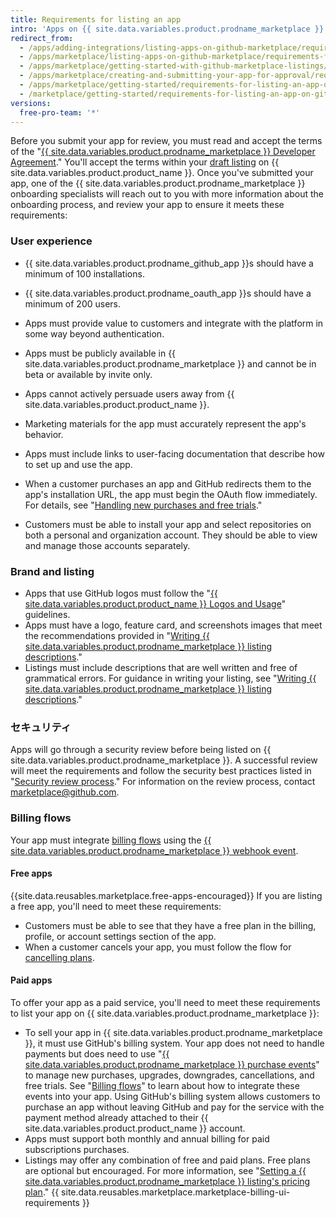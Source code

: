```yaml
---
title: Requirements for listing an app
intro: 'Apps on {{ site.data.variables.product.prodname_marketplace }} must meet the requirements outlined on this page before our {{ site.data.variables.product.prodname_marketplace }} onboarding specialists will approve the listing.'
redirect_from:
  - /apps/adding-integrations/listing-apps-on-github-marketplace/requirements-for-listing-an-app-on-github-marketplace/
  - /apps/marketplace/listing-apps-on-github-marketplace/requirements-for-listing-an-app-on-github-marketplace/
  - /apps/marketplace/getting-started-with-github-marketplace-listings/requirements-for-listing-an-app-on-github-marketplace/
  - /apps/marketplace/creating-and-submitting-your-app-for-approval/requirements-for-listing-an-app-on-github-marketplace/
  - /apps/marketplace/getting-started/requirements-for-listing-an-app-on-github-marketplace/
  - /marketplace/getting-started/requirements-for-listing-an-app-on-github-marketplace
versions:
  free-pro-team: '*'
---
```




Before you submit your app for review, you must read and accept the terms of the "[{{ site.data.variables.product.prodname_marketplace }} Developer Agreement](/articles/github-marketplace-developer-agreement/)." You'll accept the terms within your [draft listing](/marketplace/listing-on-github-marketplace/creating-a-draft-github-marketplace-listing/) on {{ site.data.variables.product.product_name }}. Once you've submitted your app, one of the {{ site.data.variables.product.prodname_marketplace }} onboarding specialists will reach out to you with more information about the onboarding process, and review your app to ensure it meets these requirements:

### User experience

- {{ site.data.variables.product.prodname_github_app }}s should have a minimum of 100 installations.
- {{ site.data.variables.product.prodname_oauth_app }}s should have a minimum of 200 users.
- Apps must provide value to customers and integrate with the platform in some way beyond authentication.
- Apps must be publicly available in {{ site.data.variables.product.prodname_marketplace }} and cannot be in beta or available by invite only.
- Apps cannot actively persuade users away from {{ site.data.variables.product.product_name }}.
- Marketing materials for the app must accurately represent the app's behavior.
- Apps must include links to user-facing documentation that describe how to set up and use the app.
- When a customer purchases an app and GitHub redirects them to the app's installation URL, the app must begin the OAuth flow immediately. For details, see "[Handling new purchases and free trials](/marketplace/integrating-with-the-github-marketplace-api/handling-new-purchases-and-free-trials/#step-3-authorization)."

- Customers must be able to install your app and select repositories on both a personal and organization account. They should be able to view and manage those accounts separately.

### Brand and listing

- Apps that use GitHub logos must follow the "[{{ site.data.variables.product.product_name }} Logos and Usage](https://github.com/logos)" guidelines.
- Apps must have a logo, feature card, and screenshots images that meet the recommendations provided in "[Writing {{ site.data.variables.product.prodname_marketplace }} listing descriptions](/marketplace/listing-on-github-marketplace/writing-github-marketplace-listing-descriptions/)."
- Listings must include descriptions that are well written and free of grammatical errors. For guidance in writing your listing, see "[Writing {{ site.data.variables.product.prodname_marketplace }} listing descriptions](/marketplace/listing-on-github-marketplace/writing-github-marketplace-listing-descriptions/)."

### セキュリティ

Apps will go through a security review before being listed on {{ site.data.variables.product.prodname_marketplace }}. A successful review will meet the requirements and follow the security best practices listed in "[Security review process](/marketplace/getting-started/security-review-process/)." For information on the review process, contact [marketplace@github.com](mailto:marketplace@github.com).

### Billing flows

Your app must integrate [billing flows](/marketplace/integrating-with-the-github-marketplace-api/#billing-flows) using the [{{ site.data.variables.product.prodname_marketplace }} webhook event](/marketplace/integrating-with-the-github-marketplace-api/github-marketplace-webhook-events/).

#### Free apps

{{site.data.reusables.marketplace.free-apps-encouraged}} If you are listing a free app, you'll need to meet these requirements:

- Customers must be able to see that they have a free plan in the billing, profile, or account settings section of the app.
- When a customer cancels your app, you must follow the flow for [cancelling plans](/marketplace/integrating-with-the-github-marketplace-api/cancelling-plans/).

#### Paid apps

To offer your app as a paid service, you'll need to meet these requirements to list your app on {{ site.data.variables.product.prodname_marketplace }}:

- To sell your app in {{ site.data.variables.product.prodname_marketplace }}, it must use GitHub's billing system. Your app does not need to handle payments but does need to use "[{{ site.data.variables.product.prodname_marketplace }} purchase events](/marketplace/integrating-with-the-github-marketplace-api/github-marketplace-webhook-events/)" to manage new purchases, upgrades, downgrades, cancellations, and free trials. See "[Billing flows](/marketplace/integrating-with-the-github-marketplace-api/#billing-flows)" to learn about how to integrate these events into your app. Using GitHub's billing system allows customers to purchase an app without leaving GitHub and pay for the service with the payment method already attached to their {{ site.data.variables.product.product_name }} account.
- Apps must support both monthly and annual billing for paid subscriptions purchases.
- Listings may offer any combination of free and paid plans. Free plans are optional but encouraged. For more information, see "[Setting a {{ site.data.variables.product.prodname_marketplace }} listing's pricing plan](/marketplace/listing-on-github-marketplace/setting-a-github-marketplace-listing-s-pricing-plan/)."
{{ site.data.reusables.marketplace.marketplace-billing-ui-requirements }}
